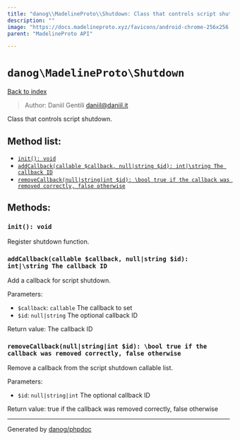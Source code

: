 ```yaml
---
title: "danog\\MadelineProto\\Shutdown: Class that controls script shutdown."
description: ""
image: "https://docs.madelineproto.xyz/favicons/android-chrome-256x256.png"
parent: "MadelineProto API"

---
```

# `danog\MadelineProto\Shutdown`
[Back to index](../../index.html)

> Author: Daniil Gentili <daniil@daniil.it>  
  

Class that controls script shutdown.  




## Method list:
* [`init(): void`](#init-void)
* [`addCallback(callable $callback, null|string $id): int|\string The callback ID`](#addcallbackcallable-callback-nullstring-id-intstring-the-callback-id)
* [`removeCallback(null|string|int $id): \bool true if the callback was removed correctly, false otherwise`](#removecallbacknullstringint-id-bool-true-if-the-callback-was-removed-correctly-false-otherwise)

## Methods:
### `init(): void`

Register shutdown function.



### `addCallback(callable $callback, null|string $id): int|\string The callback ID`

Add a callback for script shutdown.


Parameters:

* `$callback`: `callable` The callback to set  
* `$id`: `null|string` The optional callback ID  


Return value: The callback ID


### `removeCallback(null|string|int $id): \bool true if the callback was removed correctly, false otherwise`

Remove a callback from the script shutdown callable list.


Parameters:

* `$id`: `null|string|int` The optional callback ID  


Return value: true if the callback was removed correctly, false otherwise


---
Generated by [danog/phpdoc](https://phpdoc.daniil.it)
